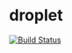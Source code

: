 droplet
=======
[![Build Status](https://travis-ci.org/exekias/droplet.svg?branch=travis)](https://travis-ci.org/exekias/droplet)
